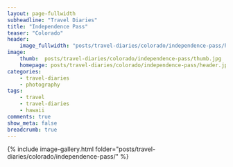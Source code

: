```yaml
---
layout: page-fullwidth
subheadline: "Travel Diaries"
title: "Independence Pass"
teaser: "Colorado"
header:
    image_fullwidth: "posts/travel-diaries/colorado/independence-pass/header.JPG"
image:
    thumb:  posts/travel-diaries/colorado/independence-pass/thumb.jpg
    homepage: posts/travel-diaries/colorado/independence-pass/header.jpg
categories:
    - travel-diaries
    - photography
tags:
    - travel
    - travel-diaries
    - hawaii
comments: true
show_meta: false
breadcrumb: true
---
```



{% include image-gallery.html folder="posts/travel-diaries/colorado/independence-pass/" %}

<!-- 

{% include gallery %}

{% include next-previous-post-in-category %} 

-->